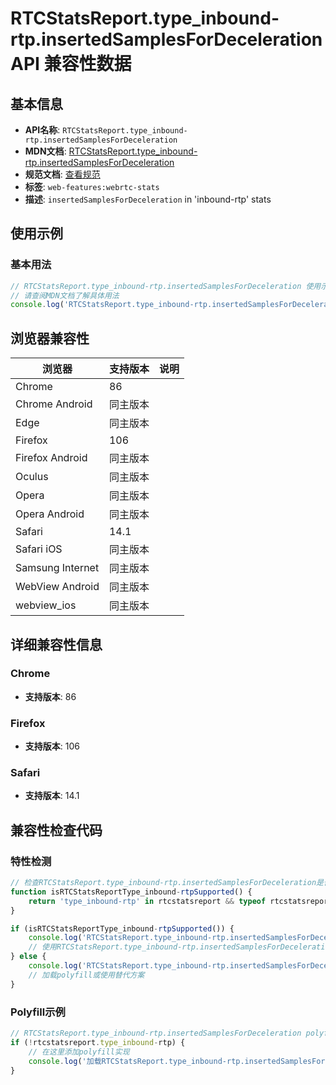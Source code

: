 # RTCStatsReport.type_inbound-rtp.insertedSamplesForDeceleration API 兼容性数据

## 基本信息

- **API名称**: `RTCStatsReport.type_inbound-rtp.insertedSamplesForDeceleration`
- **MDN文档**: [RTCStatsReport.type_inbound-rtp.insertedSamplesForDeceleration](https://developer.mozilla.org/docs/Web/API/RTCInboundRtpStreamStats/insertedSamplesForDeceleration)
- **规范文档**: [查看规范](https://w3c.github.io/webrtc-stats/#dom-rtcinboundrtpstreamstats-insertedsamplesfordeceleration)
- **标签**: `web-features:webrtc-stats`
- **描述**: `insertedSamplesForDeceleration` in 'inbound-rtp' stats

## 使用示例

### 基本用法

```javascript
// RTCStatsReport.type_inbound-rtp.insertedSamplesForDeceleration 使用示例
// 请查阅MDN文档了解具体用法
console.log('RTCStatsReport.type_inbound-rtp.insertedSamplesForDeceleration API');
```

## 浏览器兼容性

| 浏览器 | 支持版本 | 说明 |
|--------|----------|------|
| Chrome | 86 |  |
| Chrome Android | 同主版本 |  |
| Edge | 同主版本 |  |
| Firefox | 106 |  |
| Firefox Android | 同主版本 |  |
| Oculus | 同主版本 |  |
| Opera | 同主版本 |  |
| Opera Android | 同主版本 |  |
| Safari | 14.1 |  |
| Safari iOS | 同主版本 |  |
| Samsung Internet | 同主版本 |  |
| WebView Android | 同主版本 |  |
| webview_ios | 同主版本 |  |

## 详细兼容性信息

### Chrome

- **支持版本**: 86

### Firefox

- **支持版本**: 106

### Safari

- **支持版本**: 14.1

## 兼容性检查代码

### 特性检测

```javascript
// 检查RTCStatsReport.type_inbound-rtp.insertedSamplesForDeceleration是否支持
function isRTCStatsReportType_inbound-rtpSupported() {
    return 'type_inbound-rtp' in rtcstatsreport && typeof rtcstatsreport.type_inbound-rtp === 'function';
}

if (isRTCStatsReportType_inbound-rtpSupported()) {
    console.log('RTCStatsReport.type_inbound-rtp.insertedSamplesForDeceleration 支持');
    // 使用RTCStatsReport.type_inbound-rtp.insertedSamplesForDeceleration
} else {
    console.log('RTCStatsReport.type_inbound-rtp.insertedSamplesForDeceleration 不支持，需要polyfill');
    // 加载polyfill或使用替代方案
}
```

### Polyfill示例

```javascript
// RTCStatsReport.type_inbound-rtp.insertedSamplesForDeceleration polyfill
if (!rtcstatsreport.type_inbound-rtp) {
    // 在这里添加polyfill实现
    console.log('加载RTCStatsReport.type_inbound-rtp.insertedSamplesForDeceleration polyfill');
}
```

